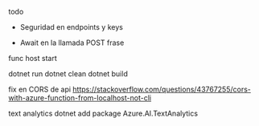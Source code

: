 todo

- Seguridad en endpoints y keys

- Await en la llamada POST frase









func host start

dotnet run
dotnet clean
dotnet build

fix en CORS de api
https://stackoverflow.com/questions/43767255/cors-with-azure-function-from-localhost-not-cli

text analytics
dotnet add package Azure.AI.TextAnalytics
